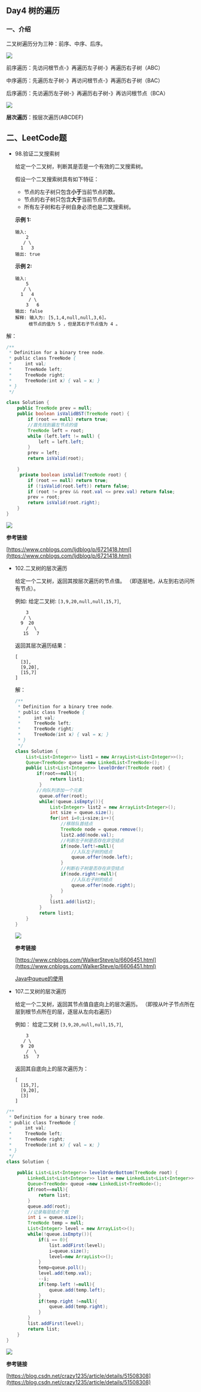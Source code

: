 ## Day4 树的遍历

### 一、介绍

二叉树遍历分为三种：前序、中序、后序。

<img src="https://img-blog.csdn.net/20180507105447745"/>



前序遍历：先访问根节点-》再遍历左子树-》再遍历右子树（ABC）

中序遍历：先遍历左子树-》再访问根节点-》再遍历右子树（BAC）

后序遍历：先访遍历左子树-》再遍历右子树-》再访问根节点（BCA）

<img src="https://img-blog.csdn.net/20180822171020103?watermark/2/text/aHR0cHM6Ly9ibG9nLmNzZG4ubmV0L2hhbnNpb256/font/5a6L5L2T/fontsize/400/fill/I0JBQkFCMA==/dissolve/70"/>

**层次遍历**：按层次遍历(ABCDEF)

## 二、LeetCode题

+ 98.验证二叉搜索树

  给定一个二叉树，判断其是否是一个有效的二叉搜索树。

  假设一个二叉搜索树具有如下特征：

  - 节点的左子树只包含**小于**当前节点的数。
  - 节点的右子树只包含**大于**当前节点的数。
  - 所有左子树和右子树自身必须也是二叉搜索树。

  **示例 1:**

  ```
  输入:
      2
     / \
    1   3
  输出: true
  ```

  **示例 2:**

  ```
  输入:
      5
     / \
    1   4
       / \
      3   6
  输出: false
  解释: 输入为: [5,1,4,null,null,3,6]。
       根节点的值为 5 ，但是其右子节点值为 4 。
  ```



解：

```java
/**
 * Definition for a binary tree node.
 * public class TreeNode {
 *     int val;
 *     TreeNode left;
 *     TreeNode right;
 *     TreeNode(int x) { val = x; }
 * }
 */

class Solution {
    public TreeNode prev = null;
    public boolean isValidBST(TreeNode root) {
        if (root == null) return true;
        //首先找到最左节点的值
        TreeNode left = root;
        while (left.left != null) {
            left = left.left;
        }
        prev = left;
        return isValid(root);

    }
     private boolean isValid(TreeNode root) {
        if (root == null) return true;
        if (!isValid(root.left)) return false;
        if (root != prev && root.val <= prev.val) return false;
        prev = root;
        return isValid(root.right);
    }
}
```

<img src="https://github.com/MasonJCode/DatawhaleLearning/blob/master/leetcode98.png?raw=true"/>

**参考链接**

[https://www.cnblogs.com/ljdblog/p/6721418.html](https://www.cnblogs.com/ljdblog/p/6721418.html)



+ 102.二叉树的层次遍历

  给定一个二叉树，返回其按层次遍历的节点值。 （即逐层地，从左到右访问所有节点）。

  例如:
  给定二叉树: `[3,9,20,null,null,15,7]`,

  ```
      3
     / \
    9  20
      /  \
     15   7
  ```

  返回其层次遍历结果：

  ```
  [
    [3],
    [9,20],
    [15,7]
  ]
  ```

  解：

  ```java
  /**
   * Definition for a binary tree node.
   * public class TreeNode {
   *     int val;
   *     TreeNode left;
   *     TreeNode right;
   *     TreeNode(int x) { val = x; }
   * }
   */
  class Solution {
      List<List<Integer>> list1 = new ArrayList<List<Integer>>();
      Queue<TreeNode> queue =new LinkedList<TreeNode>();
      public List<List<Integer>> levelOrder(TreeNode root) {       
          if(root==null){
               return list1;
           }
          //向队列添加一个元素
           queue.offer(root);
           while(!queue.isEmpty()){
               List<Integer> list2 = new ArrayList<Integer>();
               int size = queue.size();
               for(int i=0;i<size;i++){
                   //移除队首结点
                   TreeNode node = queue.remove();
                   list2.add(node.val);
                   //判断左子树是否存在非空结点
                   if(node.left!=null){
                       //入队左子树的结点
                       queue.offer(node.left);
                   }
                   //判断右子树是否存在非空结点
                   if(node.right!=null){
                       //入队右子树的结点
                       queue.offer(node.right);
                   }
               }
               list1.add(list2);
           }
           return list1;
      }
  }
  ```

  <img src="https://github.com/MasonJCode/DatawhaleLearning/blob/master/leetcode102.png?raw=true"/>

  **参考链接**

  [https://www.cnblogs.com/WalkerSteve/p/6606451.html](https://www.cnblogs.com/WalkerSteve/p/6606451.html)

  [Java中queue的使用](http://www.cnblogs.com/end/archive/2012/10/25/2738493.html)

  

+ 107.二叉树的层次遍历

  给定一个二叉树，返回其节点值自底向上的层次遍历。 （即按从叶子节点所在层到根节点所在的层，逐层从左向右遍历）

  例如：
  给定二叉树 `[3,9,20,null,null,15,7]`,

  ```
      3
     / \
    9  20
      /  \
     15   7
  ```

  返回其自底向上的层次遍历为：

  ```
  [
    [15,7],
    [9,20],
    [3]
  ]
  ```

```java
/**
 * Definition for a binary tree node.
 * public class TreeNode {
 *     int val;
 *     TreeNode left;
 *     TreeNode right;
 *     TreeNode(int x) { val = x; }
 * }
 */
class Solution {
    
    public List<List<Integer>> levelOrderBottom(TreeNode root) {
        LinkedList<List<Integer>> list = new LinkedList<List<Integer>>();
        Queue<TreeNode> queue =new LinkedList<TreeNode>();
        if(root==null){
            return list;
        }
        queue.add(root);
        //记录每层结点个数
        int i = queue.size();
        TreeNode temp = null;
        List<Integer> level = new ArrayList<>();
        while(!queue.isEmpty()){
            if(i == 0){
                list.addFirst(level);
                i=queue.size();
                level=new ArrayList<>();
            }
            temp=queue.poll();
            level.add(temp.val);
            --i;
            if(temp.left !=null){
                queue.add(temp.left);
            }
            if(temp.right !=null){
                queue.add(temp.right);
            }
        }
        list.addFirst(level);
        return list;
    }
}
```

<img src="https://github.com/MasonJCode/DatawhaleLearning/blob/master/leetcode107.png?raw=true"/>

**参考链接**

[https://blog.csdn.net/crazy1235/article/details/51508308](https://blog.csdn.net/crazy1235/article/details/51508308)

